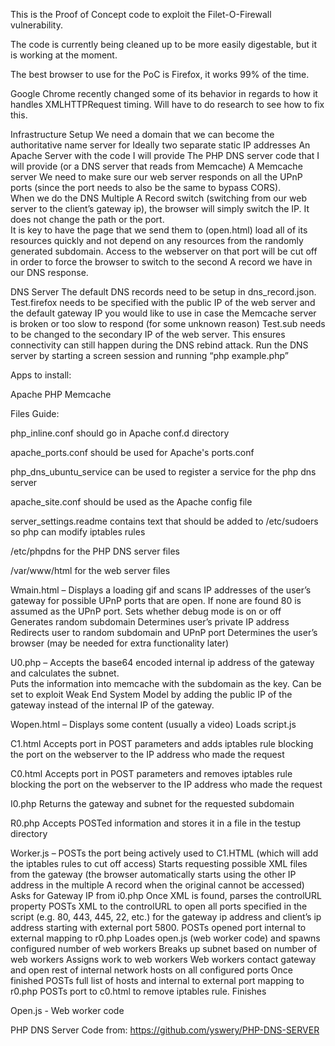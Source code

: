 


This is the Proof of Concept code to exploit the Filet-O-Firewall vulnerability.

The code is currently being cleaned up to be more easily digestable, but it is working at the moment.

The best browser to use for the PoC is Firefox, it works 99% of the time.

Google Chrome recently changed some of its behavior in regards to how it handles XMLHTTPRequest timing.  Will have to do research to see how to fix this.


Infrastructure Setup
	We need a domain that we can become the authoritative name server for
	Ideally two separate static IP addresses
	An Apache Server with the code I will provide
	The PHP DNS server code that I will provide (or a DNS server that reads from Memcache)
	A Memcache server
	We need to make sure our web server responds on all the UPnP ports (since the port needs to also be the same to bypass CORS).  
	When we do the DNS Multiple A Record switch (switching from our web server to the client’s gateway ip), the browser will simply switch the IP.  It does not change the path or the port.  
	It is key to have the page that we send them to (open.html) load all of its resources quickly and not depend on any resources from the randomly generated subdomain.  Access to the webserver on that port will be cut off in order to force the browser to switch to the second A record we have in our DNS response.

DNS Server
	The default DNS records need to be setup in dns_record.json.  
	Test.firefox needs to be specified with the public IP of the web server and the default gateway IP you would like to use in case the Memcache server is broken or too slow to respond (for some unknown reason) 
	Test.sub needs to be changed to the secondary IP of the web server.  This ensures connectivity can still happen during the DNS rebind attack.
	Run the DNS server by starting a screen session and running “php example.php”



Apps to install:

Apache
PHP
Memcache



Files Guide:

php_inline.conf should go in Apache conf.d directory

apache_ports.conf should be used for Apache's ports.conf

php_dns_ubuntu_service can be used to register a service for the php dns server

apache_site.conf should be used as the Apache config file


server_settings.readme contains text that should be added to /etc/sudoers so php can modify iptables rules


/etc/phpdns for the PHP DNS server files

/var/www/html for the web server files




Wmain.html – 
	Displays a loading gif and scans IP addresses of the user’s gateway for possible UPnP ports that are open.  If none are found 80 is assumed as the UPnP port.
	Sets whether debug mode is on or off
	Generates random subdomain 
	Determines user’s private IP address
	Redirects user to random subdomain and UPnP port
	Determines the user’s browser (may be needed for extra functionality later)

U0.php – 
	Accepts the base64 encoded internal ip address of the gateway and calculates the subnet.  
	Puts the information into memcache with the subdomain as the key.
	Can be set to exploit Weak End System Model by adding the public IP of the gateway instead of the internal IP of the gateway.

Wopen.html – 
	Displays some content (usually a video)
	Loads script.js

C1.html
	Accepts port in POST parameters and adds iptables rule blocking the port on the webserver to the IP address who made the request

C0.html
	Accepts port in POST parameters and removes iptables rule blocking the port on the webserver to the IP address who made the request

I0.php
	Returns the gateway and subnet for the requested subdomain

R0.php
	Accepts POSTed information and stores it in a file in the testup directory

Worker.js –
	POSTs the port being actively used to C1.HTML (which will add the iptables rules to cut off access)
	Starts requesting possible XML files from the gateway (the browser automatically starts using the other IP address in the multiple A record when the original cannot be accessed)
	Asks for Gateway IP from i0.php
	Once XML is found, parses the controlURL property
	POSTs XML to the controlURL to open all ports specified in the script (e.g. 80, 443, 445, 22, etc.) for the gateway ip address and client’s ip address starting with external port 5800.
	POSTs opened port internal to external mapping to r0.php
	Loades open.js (web worker code) and spawns configured number of web workers
	Breaks up subnet based on number of web workers
		Assigns work to web workers
		Web workers contact gateway and open rest of internal network hosts on all configured ports
	Once finished POSTs full list of hosts and internal to external port mapping to r0.php
	POSTs port to c0.html to remove iptables rule.
	Finishes


Open.js -
	Web worker code



PHP DNS Server Code from: https://github.com/yswery/PHP-DNS-SERVER




